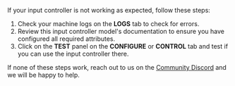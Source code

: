 If your input controller is not working as expected, follow these steps:

1. Check your machine logs on the **LOGS** tab to check for errors.
1. Review this input controller model's documentation to ensure you have configured all required attributes.
1. Click on the **TEST** panel on the **CONFIGURE** or **CONTROL** tab and test if you can use the input controller there.

If none of these steps work, reach out to us on the [Community Discord](https://discord.gg/viam) and we will be happy to help.